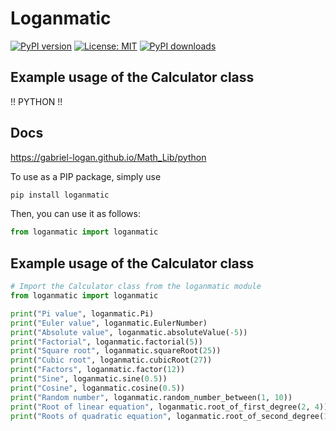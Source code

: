 # Loganmatic

[![PyPI version](https://badge.fury.io/py/loganmatic.svg)](https://badge.fury.io/py/loganmatic)
[![License: MIT](https://img.shields.io/badge/License-MIT-yellow.svg)](https://opensource.org/licenses/MIT)
[![PyPI downloads](https://img.shields.io/pypi/dm/loganmatic.svg?style=flat-square)](https://pypistats.org/packages/loganmatic)

## Example usage of the Calculator class

!! PYTHON !!

## Docs
https://gabriel-logan.github.io/Math_Lib/python

To use as a PIP package, simply use
    
```bash
pip install loganmatic
```

Then, you can use it as follows:

```py
from loganmatic import loganmatic
```

## Example usage of the Calculator class

```py
# Import the Calculator class from the loganmatic module
from loganmatic import loganmatic

print("Pi value", loganmatic.Pi)
print("Euler value", loganmatic.EulerNumber)
print("Absolute value", loganmatic.absoluteValue(-5))
print("Factorial", loganmatic.factorial(5))
print("Square root", loganmatic.squareRoot(25))
print("Cubic root", loganmatic.cubicRoot(27))
print("Factors", loganmatic.factor(12))
print("Sine", loganmatic.sine(0.5))
print("Cosine", loganmatic.cosine(0.5))
print("Random number", loganmatic.random_number_between(1, 10))
print("Root of linear equation", loganmatic.root_of_first_degree(2, 4))
print("Roots of quadratic equation", loganmatic.root_of_second_degree(1, -3, 2))

```